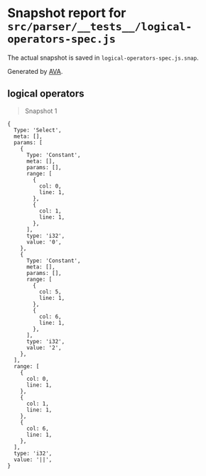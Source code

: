 # Snapshot report for `src/parser/__tests__/logical-operators-spec.js`

The actual snapshot is saved in `logical-operators-spec.js.snap`.

Generated by [AVA](https://ava.li).

## logical operators

> Snapshot 1

    {
      Type: 'Select',
      meta: [],
      params: [
        {
          Type: 'Constant',
          meta: [],
          params: [],
          range: [
            {
              col: 0,
              line: 1,
            },
            {
              col: 1,
              line: 1,
            },
          ],
          type: 'i32',
          value: '0',
        },
        {
          Type: 'Constant',
          meta: [],
          params: [],
          range: [
            {
              col: 5,
              line: 1,
            },
            {
              col: 6,
              line: 1,
            },
          ],
          type: 'i32',
          value: '2',
        },
      ],
      range: [
        {
          col: 0,
          line: 1,
        },
        {
          col: 1,
          line: 1,
        },
        {
          col: 6,
          line: 1,
        },
      ],
      type: 'i32',
      value: '||',
    }

